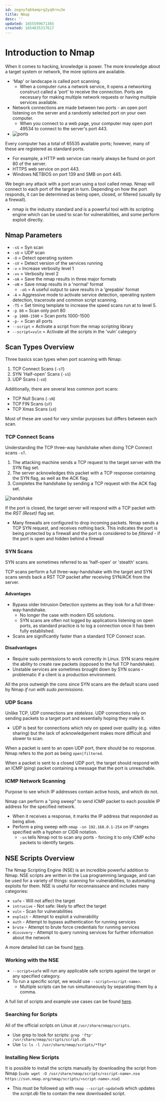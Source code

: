 ```yaml
---
id: zegnyfq64amprq2yq9rnu3e
title: Nmap
desc: ''
updated: 1655599671365
created: 1654835317617
---
```


# Introduction to Nmap

When it comes to hacking, knowledge is power. The more knowledge about a target system or network, the more options are available.

- 'Map' or landscape is called port scanning.
  - When a computer runs a network service, it opens a networking construct called a 'port' to receive the connection. Ports are necessary for making multiple network requests or having multiple services available.
- Network connections are made between two ports - an open port listening on the server and a randomly selected port on your own computer.
  - When you connect to a web page, your computer may open port 49534 to connect to the server's port 443.
- ![ports](https://i.imgur.com/3XAfRpI.png)

Every computer has a total of 65535 available ports; however, many of these are registered as standard ports.

- For example, a HTTP web service can nearly always be found on port 80 of the server.
- HTTPS web service on port 443.
- Windows NETBIOS on port 139 and SMB on port 445.

We begin any attack with a port scan using a tool called nmap. Nmap will connect to each port of the target in turn. Depending on how the port responds, it can be determined as being open, closed, or filtered (usually by a firewall).

- nmap is the industry standard and is a powerful tool with its scripting engine which can be used to scan for vulnerabilities, and some perform exploit directly.

## Nmap Parameters

- `-sS` = Syn scan
- `-sU` = UDP scan
- `-O` = Detect operating system
- `-sV` = Detect version of the services running
- `-v` = Increase verbosity level 1
- `-vv` = Verbosity level 2
- `-oA` = Save the nmap results in three major formats
- `-oN` = Save nmap results in a 'normal' format
    - `-oG` = A useful output to save results in a 'grepable' format
- `-A` = Aggressive mode to activate service detection, operating system detection, traceroute and common script scanning.
- `-T5` = Set timing template to increase the speed scans run at to level 5.
- `-p 80` = Scan only port 80
- `-p 1000-1500` = Scan ports 1000-1500
- `-p-` = Scan all ports
- `--script` = Activate a script from the nmap scripting library
- `--script=vuln` = Activate all the scripts in the 'vuln' category

## Scan Types Overview

Three basics scan types when port scanning with Nmap:

1. TCP Connect Scans (`-sT`)
2. SYN 'Half-open' Scans (`-sS`)
3. UDP Scans (`-sU`)

Additionally, there are several less common port scans:

- TCP Null Scans (`-sN`)
- TCP FIN Scans (`sF`)
- TCP Xmas Scans (`sX`)

Most of these are used for very similar purposes but differs between each scan.

### TCP Connect Scans

Understanding the TCP three-way handshake when doing TCP Connect scans `-sT`.

1. The attacking machine sends a TCP request to the target server with the SYN flag set.
2. The server acknowledges this packet with a TCP response containing the SYN flag, as well as the ACK flag.
3. Completes the handshake by sending a TCP request with the ACK flag set.

![handshake](https://muirlandoracle.co.uk/wp-content/uploads/2020/03/image-2.png)

If the port is closed, the target server will respond with a TCP packet with the _RST (Reset)_ flag set.

- Many firewalls are configured to drop incoming packets. Nmap sends a TCP SYN request, and receives nothing back. This indicates the port is being protected by a firewall and the port is considered to be _filtered_ - if the port is open and hidden behind a firewall


### SYN Scans

SYN scans are sometimes referred to as 'half-open' or 'stealth' scans.

TCP scans perform a full three-way-handshake with the target and SYN scans sends back a RST TCP packet after receiving SYN/ACK from the server.

#### Advantages

- Bypass older Intrusion Detection systems as they look for a full three-way-handshake.
  - No longer the case with modern IDS solutions.
  - SYN scans are often not logged by applications listening on open ports, as standard practice is to log a connection once it has been fully established.
- Scans are significantly faster than a standard TCP Connect scan.

#### Disadvantages

- Require sudo permissions to work correctly in Linux. SYN scans require the ability to create raw packets (opposed to the full TCP handshake).
- Unstable services are sometimes brought down by SYN scans - problematic if a client is a production environment.

All the pros outweigh the cons since SYN scans are the default scans used by Nmap _if run with sudo permissions_.

### UDP Scans

Unlike TCP, UDP connections are _stateless_. UDP connections rely on sending packets to a target port and essentially hoping they make it.

- UDP is best for connections which rely on speed over quality (e.g. video sharing) but the lack of acknowledgement makes more difficult and slower to scan.

When a packet is sent to an open UDP port, there should be no response. Nmap refers to the port as being `open|filtered`.

When a packet is sent to a closed UDP port, the target should respond with an ICMP (ping) packet containing a message that the port is unreachable.

### ICMP Network Scanning

Purpose to see which IP addresses contain active hosts, and which do not.

Nmap can perform a "ping sweep" to send ICMP packet to each possible IP address for the specified network.

- When it receives a response, it marks the IP address that responded as being alive.
- Perform a ping sweep with `nmap -sn 192.168.0.1-254` on IP ranges specified with a hyphen or CIDR notation.
  - `-sn` tells Nmap not to scan any ports - forcing it to only ICMP echo packets to identify targets.

## NSE Scripts Overview

The Nmap Scripting Engine (NSE) is an incredible powerful addition to Nmap. NSE scripts are written in the Lua programming language, and can be used for a variety of things: scanning for vulnerabilities, to automating exploits for them. NSE is useful for reconnaissance and includes many categories:

- `safe` - Will not affect the target
- `intrusive` - Not safe: likely to affect the target
- `vuln` - Scan for vulnerabilities
- `exploit` - Attempt to exploit a vulnerability
- `auth` - Attempt to bypass authentication for running services
- `brute` - Attempt to brute force credentials for running services
- `discovery` - Attempt to query running services for further information about the network

A more detailed list can be found [here](https://nmap.org/book/nse-usage.html).

### Working with the NSE

- `--script=safe` will run any applicable safe scripts against the target or any specified category.
- To run a specific script, we would use `--script=<script-name>`.
  - Multiple scripts can be run simultaneously by separating them by a comma.

A full list of scripts and example use cases can be found [here](https://nmap.org/nsedoc/).

### Searching for Scripts

All of the official scripts on Linux at `/usr/share/nmap/scripts`.

- Use grep to look for scripts: `grep 'ftp' /usr/share/nmap/scripts/script.db`
- Use `ls`: `ls -l /usr/share/nmap/scripts/*ftp*`

### Installing New Scripts

It is possible to install the scripts manually by downloading the script from Nmap (`sudo wget -O /usr/share/nmap/scripts/<script-name>.nse https://svn.nmap.org/nmap/scripts/<script-name>.nse`)

- This must be followed up with `nmap --script-updatedb` which updates the _script.db_ file to contain the new downloaded script.